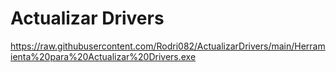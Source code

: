 # Actualizar Drivers
https://raw.githubusercontent.com/Rodri082/ActualizarDrivers/main/Herramienta%20para%20Actualizar%20Drivers.exe
